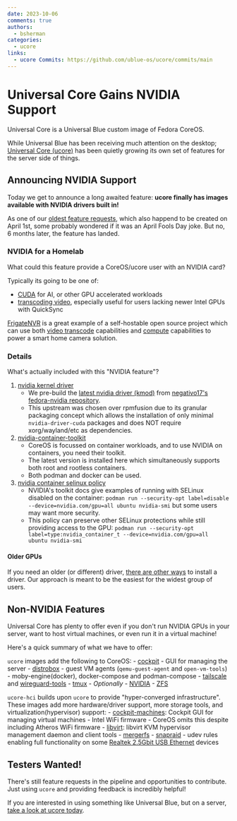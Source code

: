 ```yaml
---
date: 2023-10-06
comments: true
authors: 
  - bsherman
categories:
  - ucore
links:
  - ucore Commits: https://github.com/ublue-os/ucore/commits/main
---
```

# Universal Core Gains NVIDIA Support

Universal Core is a Universal Blue custom image of Fedora CoreOS. 

While Universal Blue has been receiving much attention on the desktop; [Universal Core (ucore)](https://github.com/ublue-os/ucore) has been quietly growing its own set of features for the server side of things.

## Announcing NVIDIA Support

Today we get to announce a long awaited feature:  **ucore finally has images available with NVIDIA drivers built in!** 

As one of our [oldest feature requests](https://github.com/ublue-os/ucore/issues/18), which also happend to be created on April 1st, some probably wondered if it was an April Fools Day joke. But no, 6 months later, the feature has landed.

### NVIDIA for a Homelab

What could this feature provide a CoreOS/ucore user with an NVIDIA card?

Typically its going to be one of:
  - [CUDA](https://developer.nvidia.com/cuda-gpus) for AI, or other GPU accelerated workloads
  - [transcoding video](https://developer.nvidia.com/video-encode-and-decode-gpu-support-matrix-new), especially useful for users lacking newer Intel GPUs with QuickSync


[FrigateNVR](https://frigate.video) is a great example of a self-hostable open source project which can use both [video transcode](https://docs.frigate.video/configuration/hardware_acceleration#nvidia-gpus) capabilities and [compute](https://docs.frigate.video/configuration/detectors#nvidia-tensorrt-detector) capabilities to power a smart home camera solution.


### Details

What's actually included with this "NVIDIA feature"?

1. [nvidia kernel driver](https://negativo17.org/nvidia-driver)
    - We pre-build the [latest nvidia driver (kmod)](https://github.com/negativo17/nvidia-driver/blob/master/nvidia-driver.spec) from [negativo17's fedora-nvidia repository](https://negativo17.org/repos/fedora-nvidia.repo).
    - This upstream was chosen over rpmfusion due to its granular packaging concept which allows the installation of only minimal `nvidia-driver-cuda` packages and does NOT require xorg/wayland/etc as dependencies.
2. [nvidia-container-toolkit](https://docs.nvidia.com/datacenter/cloud-native/container-toolkit/latest/sample-workload.html)
    - CoreOS is focussed on container workloads, and to use NVIDIA on containers, you need their toolkit.
    - The latest version is installed here which simultaneously supports both root and rootless containers. 
    - Both podman and docker can be used.
3. [nvidia container selinux policy](https://github.com/NVIDIA/dgx-selinux/tree/master/src/nvidia-container-selinux)
    - NVIDIA's toolkit docs give examples of running with SELinux disabled on the container: `podman run --security-opt label=disable --device=nvidia.com/gpu=all ubuntu nvidia-smi` but some users may want more security.
    - This policy can preserve other SELinux protections while still providing access to the GPU: `podman run --security-opt label=type:nvidia_container_t --device=nvidia.com/gpu=all ubuntu nvidia-smi` 


#### Older GPUs

If you need an older (or different) driver, [there are other ways](https://github.com/ublue-os/ucore#other-nvidia-drivers) to install a driver. Our approach is meant to be the easiest for the widest group of users.

## Non-NVIDIA Features

Universal Core has plenty to offer even if you don't run NVIDIA GPUs in your server, want to host virtual machines, or even run it in a virtual machine!

Here's a quick summary of what we have to offer:

`ucore` images add the following to CoreOS:
    - [cockpit](https://cockpit-project.org) - GUI for managing the server
    - [distrobox](https://github.com/89luca89/distrobox)
    - guest VM agents (`qemu-guest-agent` and `open-vm-tools`)
    - moby-engine(docker), docker-compose and podman-compose
    - [tailscale](https://tailscale.com) and [wireguard-tools](https://www.wireguard.com)
    - [tmux](https://github.com/tmux/tmux/wiki/Getting-Started)
    - *Optionally*
        - [NVIDIA](#details)
        - [ZFS](https://openzfs.github.io/openzfsdocs/Getting%20Started/Fedora/index.html)

`ucore-hci` builds upon `ucore` to provide "hyper-converged infrastructure". These images add more hardware/driver support, more storage tools, and virtualization(hypervisor) support:
    - [cockpit-machines](https://github.com/cockpit-project/cockpit-machines): Cockpit GUI for managing virtual machines
    - Intel WiFi firmware - CoreOS omits this despite including Atheros WiFi firmware
    - [libvirt](https://libvirt.org/): libvirt KVM hypervisor management daemon and client tools
    - [mergerfs](https://github.com/trapexit/mergerfs)
    - [snapraid](https://www.snapraid.it/)
    - udev rules enabling full functionality on some [Realtek 2.5Gbit USB Ethernet](https://github.com/wget/realtek-r8152-linux/) devices

## Testers Wanted!

There's still feature requests in the pipeline and opportunities to contribute. Just using `ucore` and providing feedback is incredibly helpful!

If you are interested in using something like Universal Blue, but on a server, [take a look at ucore today](https://github.com/ublue-os/ucore).
